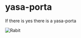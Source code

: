 # yasa-porta
If there is yes there is a yasa-porta

![Rabit](http://cdn1.theweek.co.uk/sites/theweek/files/styles/16x8_465/public/2018/02/hare-cropped.jpg?itok=LCcJRU0v)
